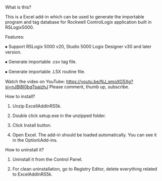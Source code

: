 
What is this?

This is a Excel add-in which can be used to generate the importable program and tag database for Rockwell ControlLogix application built in RSLogix5000.

Features:

⦁	Support RSLogix 5000 v20, Studio 5000 Logix Designer v30 and later version.

⦁	Generate importable .csv tag file.

⦁	Generate importable .L5X routine file.

Watch the video on YouTube: https://youtu.be/NJ_qmoXG5Xg?si=nJBl8I0bqTpaizhJ
Please comment, thumb up, subscribe.

How to install?

1.	Unzip ExcellAddInRS5k.
   
2.	Double click setup.exe in the unzipped folder.
 
3.	Click Install button.
 
4.	Open Excel. The add-in should be loaded automatically. You can see it in the Option\Add-ins.
 
How to uninstall it?
1.	Uninstall it from the Control Panel.
 
2.	For clean uninstallation, go to Registry Editor, delete everything related to ExcelAddInRS5k.
